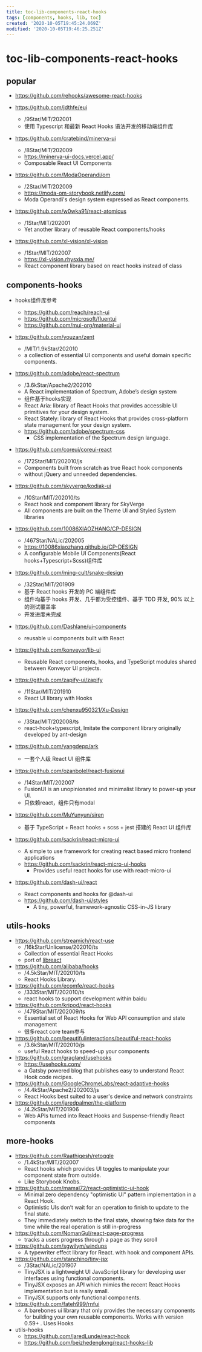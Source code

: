 ```yaml
---
title: toc-lib-components-react-hooks
tags: [components, hooks, lib, toc]
created: '2020-10-05T19:45:24.069Z'
modified: '2020-10-05T19:46:25.251Z'
---
```


# toc-lib-components-react-hooks

## popular

- https://github.com/rehooks/awesome-react-hooks

- https://github.com/jdthfe/eui
  - /9Star/MIT/202001
  - 使用 Typescript 和最新 React Hooks 语法开发的移动端组件库
- https://github.com/cratebind/minerva-ui
  - /8Star/MIT/202009
  - https://minerva-ui-docs.vercel.app/
  - Composable React UI Components
- https://github.com/ModaOperandi/om
  - /2Star/MIT/202009
  - https://moda-om-storybook.netlify.com/
  - Moda Operandi's design system expressed as React components.
- https://github.com/w0wka91/react-atomicus
  - /1Star/MIT/202001
  - Yet another library of reusable React components/hooks
- https://github.com/xl-vision/xl-vision
  - /1Star/MIT/202007
  - https://xl-vision.rhysxia.me/
  - React component library based on react hooks instead of class

## components-hooks

- hooks组件库参考
  - https://github.com/reach/reach-ui
  - https://github.com/microsoft/fluentui
  - https://github.com/mui-org/material-ui

- https://github.com/youzan/zent
  - /MIT/1.9kStar/202010
  - a collection of essential UI components and useful domain specific components.
- https://github.com/adobe/react-spectrum
  - /3.6kStar/Apache2/202010
  - A React implementation of Spectrum, Adobe’s design system
  - 组件基于hooks实现
  - React Aria: library of React Hooks that provides accessible UI primitives for your design system.
  - React Stately: library of React Hooks that provides cross-platform state management for your design system.
  - https://github.com/adobe/spectrum-css
    - CSS implementation of the Spectrum design language.
- https://github.com/coreui/coreui-react
  - /172Star/MIT/202010/js
  - Components built from scratch as true React hook components
  - without jQuery and unneeded dependencies.
- https://github.com/skyverge/kodiak-ui
  - /10Star/MIT/202010/ts
  - React hook and component library for SkyVerge
  - All components are built on the Theme UI and Styled System libraries
- https://github.com/10086XIAOZHANG/CP-DESIGN
  - /467Star/NALic/202005
  - https://10086xiaozhang.github.io/CP-DESIGN
  - A configurable Mobile UI Components(React hooks+Typescript+Scss)组件库
- https://github.com/ming-cult/snake-design
  - /32Star/MIT/201909
  - 基于 React hooks 开发的 PC 端组件库
  - 组件均基于 hooks 开发、几乎都为受控组件、基于 TDD 开发, 90% 以上的测试覆盖率
  - 开发进度未完成
- https://github.com/Dashlane/ui-components
  -  reusable ui components built with React
- https://github.com/konveyor/lib-ui
  - Reusable React components, hooks, and TypeScript modules shared between Konveyor UI projects.
- https://github.com/zapify-ui/zapify
  - /11Star/MIT/201910
  - React UI library with Hooks
- https://github.com/chenxu950321/Xu-Design
  - /3Star/MIT/202008/ts
  - react-hook+typescript, Imitate the component library originally developed by ant-design
- https://github.com/yangdepp/ark
  - 一套个人级 React UI 组件库
- https://github.com/ozanbolel/react-fusionui
  - /14Star/MIT/202007
  - FusionUI is an unopinionated and minimalist library to power-up your UI.
  - 只依赖react，组件只有modal
- https://github.com/MuYunyun/siren
  - 基于 TypeScript + React hooks + scss + jest 搭建的 React UI 组件库
- https://github.com/sackrin/react-micro-ui
  - A simple to use framework for creating react based micro frontend applications
  - https://github.com/sackrin/react-micro-ui-hooks
    - Provides useful react hooks for use with react-micro-ui
- https://github.com/dash-ui/react
  - React components and hooks for @dash-ui
  - https://github.com/dash-ui/styles
    - A tiny, powerful, framework-agnostic CSS-in-JS library

## utils-hooks

- https://github.com/streamich/react-use
  - /16kStar/Unlicense/202010/ts
  - Collection of essential React Hooks
  - port of [libreact](https://github.com/streamich/libreact)
- https://github.com/alibaba/hooks
  - /4.5kStar/MIT/202010/ts
  - React Hooks Library.
- https://github.com/ecomfe/react-hooks
  - /333Star/MIT/202010/ts
  - react hooks to support development within baidu
- https://github.com/kripod/react-hooks
  - /479Star/MIT/202009/ts
  - Essential set of React Hooks for Web API consumption and state management
  - 很多react core team参与
- https://github.com/beautifulinteractions/beautiful-react-hooks
  - /3.6kStar/MIT/202010/js
  - useful React hooks to speed-up your components
- https://github.com/gragland/usehooks
  - https://usehooks.com/
  - a Gatsby powered blog that publishes easy to understand React Hook code recipes.
- https://github.com/GoogleChromeLabs/react-adaptive-hooks
  - /4.4kStar/Apache2/202003/js
  - React Hooks best suited to a user's device and network constraints
- https://github.com/jaredpalmer/the-platform
  - /4.2kStar/MIT/201906
  - Web APIs turned into React Hooks and Suspense-friendly React components

## more-hooks

- https://github.com/Raathigesh/retoggle
  - /1.4kStar/MIT/202007
  - React hooks which provides UI toggles to manipulate your component state from outside. 
  - Like Storybook Knobs. 
- https://github.com/mamal72/react-optimistic-ui-hook
  - Minimal zero dependency "optimistic UI" pattern implementation in a React Hook.
  - Optimistic UIs don’t wait for an operation to finish to update to the final state. 
  - They immediately switch to the final state, showing fake data for the time while the real operation is still in-progress
- https://github.com/NomanGul/react-page-progress
  - tracks a users progress through a page as they scroll
- https://github.com/sgwilym/windups
  - A typewriter effect library for React. with hook and component APIs.
- https://github.com/stanchino/tiny-jsx
  - /3Star/NALic/201907
  - TinyJSX is a lightweight UI JavaScript library for developing user interfaces using functional components.
  - TinyJSX exposes an API which mimics the recent React Hooks implementation but is really small.
  - TinyJSX supports only functional components.
- https://github.com/fateh999/rnfui
  - A barebones ui library that only provides the necessary components for building your own reusable components. Works with version 0.59+ . Uses Hooks
- utils-hooks
  - https://github.com/jaredLunde/react-hook
  - https://github.com/beizhedenglong/react-hooks-lib
